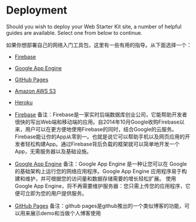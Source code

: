# Deployment

Should you wish to deploy your Web Starter Kit site, a number of helpful guides are available. Select one from below to continue.

如果你想部署自己的网络入门工具包，这里有一些有用的指导。从下面选择一个：

* [Firebase](deploy-firebase.md)
* [Google App Engine](deploy-appengine.md)
* [GitHub Pages](https://github.com/yeoman/generator-gulp-webapp/blob/master/docs/recipes/gh-pages.md)
* [Amazon AWS S3](https://github.com/yeoman/generator-gulp-webapp/blob/master/docs/recipes/aws-s3-deployment.md)
* [Heroku](https://github.com/yeoman/generator-gulp-webapp/blob/master/docs/recipes/node-heroku.md)

* [Firebase](deploy-firebase.md)
备注：Firebase是一家实时后端数据库创业公司，它能帮助开发者很快的写出Web端和移动端的应用。自2014年10月Google收购Firebase以来，用户可以在更方便地使用Firebase的同时，结合Google的云服务。
Firebase能让你的App从零到一。也就是说它可以帮助手机以及网页应用的开发者轻松构建App。通过Firebase背后负载的框架就可以简单地开发一个App，无需服务器以及基础设施。

* [Google App Engine](deploy-appengine.md)
备注：Google App Engine 是一种让您可以在 Google 的基础架构上运行您的网络应用程序。Google App Engine 应用程序易于构建和维护，并可根据您的访问量和数据存储需要的增长轻松扩展。
使用 Google App Engine，将不再需要维护服务器：您只需上传您的应用程序，它便可立即为您的用户提供服务。

* [GitHub Pages](https://github.com/yeoman/generator-gulp-webapp/blob/master/docs/recipes/gh-pages.md)
备注：github pages是github推出的一个类似博客的功能，可以用来展示demo和当做个人博客使用
